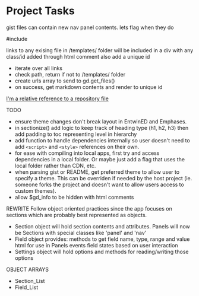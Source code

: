 # Project Tasks

gist files can contain new nav panel contents.
lets flag when they do

#include

links to any exising file in /templates/ folder will be included in a div
with any class/id added through html comment <!-- .footer -->
also add a unique id

- iterate over all links
- check path, return if not to /templates/ folder
- create urls array to send to gd.get_files()
- on success, get markdown contents and render to unique id

[I'm a relative reference to a repository file](../blob/master/LICENSE)

TODO
- ensure theme changes don't break layout in EntwinED and Emphases.
- in sectionize() add logic to keep track of heading type (h1, h2, h3) then add padding to toc representing level in hierarchy
- add function to handle dependencies internally so user doesn't need to add `<script>` and `<style>` references on their own.
- for ease with compiling into local apps, first try and access dependencies in a local folder. Or maybe just add a flag that uses the local folder rather than CDN, etc.
- when parsing gist or README, get preferred theme to allow user to specify a theme. This can be overriden if needed by the host project (ie. someone forks the project and doesn't want to allow users access to custom themes).
- allow $gd_info to be hidden with html comments

REWRITE
Follow object oriented practices since the app focuses on sections which are probably best represented as objects.

- Section object will hold section contents and attributes.
    Panels will now be Sections with special classes like 'panel' and 'nav'
- Field object provides:
    methods to get field name, type, range and value
    html for use in Panels
    events
    field states based on user interaction
- Settings object will hold options and methods for reading/writing those options

OBJECT ARRAYS
- Section_List
- Field_List
